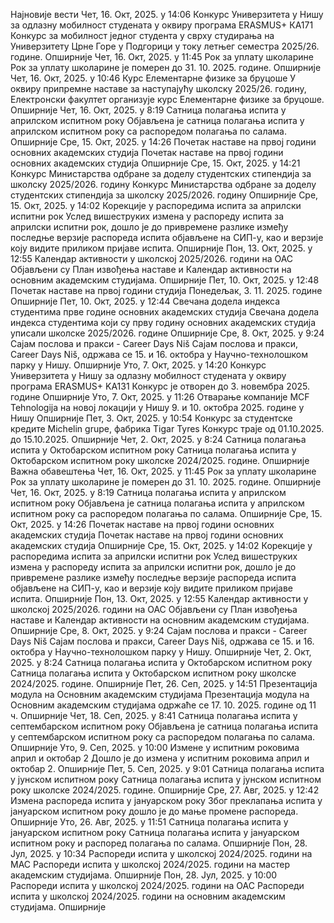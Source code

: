 Најновије вести
Чет, 16. Окт, 2025. у 14:06
Конкурс Универзитета у Нишу за одлазну мобилност студената у оквиру програма ЕRASMUS+ КА171
Конкурс за мобилност једног студента у сврху студирања на Универзитету Црне Горе у Подгорици у току летњег семестра 2025/26. године.
Опширније
Чет, 16. Окт, 2025. у 11:45
Рок за уплату школарине
Рок за уплату школарине је померен до 31. 10. 2025. године.
Опширније
Чет, 16. Окт, 2025. у 10:46
Курс Елементарне физике за бруцоше
У оквиру припремне наставе за наступајућу школску 2025/26. годину, Електронски факултет организује курс Елементарне физике за бруцоше.
Опширније
Чет, 16. Окт, 2025. у 8:19
Сатница полагања испита у априлском испитном року
Објављена је сатница полагања испита у априлском испитном року са распоредом полагања по салама.
Опширније
Сре, 15. Окт, 2025. у 14:26
Почетак наставе на првој години основних академских студија
Почетак наставе на првој години основних академских студија
Опширније
Сре, 15. Окт, 2025. у 14:21
Конкурс Министарства одбране за доделу студентских стипендија за школску 2025/2026. годину
Конкурс Министарства одбране за доделу студентских стипендија за школску 2025/2026. годину
Опширније
Сре, 15. Окт, 2025. у 14:02
Корекције у распоредима испита за априлски испитни рок
Услед вишеструких измена у распореду испита за априлски испитни рок, дошло је до привремене разлике између последње верзије распореда испита објављене на СИП-у, као и верзије коју видите приликом пријаве испита.
Опширније
Пон, 13. Окт, 2025. у 12:55
Календар активности у школској 2025/2026. години на ОАС
Објављени су План извођења наставе и Календар активности на основним академским студијама.
Опширније
Пет, 10. Окт, 2025. у 12:48
Почетак наставе на првој години студија
Понедељак, 3. 11. 2025. године
Опширније
Пет, 10. Окт, 2025. у 12:44
Свечана додела индекса студентима прве године основних академских студија
Свечана додела индекса студентима који су прву годину основних академских студија уписали школске 2025/2026. године
Опширније
Сре, 8. Окт, 2025. у 9:24
Сајам послова и пракси - Career Days Niš
Сајам послова и пракси, Career Days Niš, одржава се 15. и 16. октобра у Научно-технолошком парку у Нишу.
Опширније
Уто, 7. Окт, 2025. у 14:20
Конкурс Универзитета у Нишу за одлазну мобилност студената у оквиру програма ЕRASMUS+ KA131
Конкурс је отворен до 3. новембра 2025. године
Опширније
Уто, 7. Окт, 2025. у 11:26
Отварање компаније MCF Tehnologija на новој локацији у Нишу
9. и 10. октобра 2025. године у Нишу
Опширније
Пет, 3. Окт, 2025. у 10:54
Конкурс за студентске кредите Michelin grupe, фабрика Tigar Tyres
Конкурс траје од 01.10.2025. до 15.10.2025.
Опширније
Чет, 2. Окт, 2025. у 8:24
Сатница полагања испита у Октобарском испитном року
Сатница полагања испита у Октобарском испитном року школске 2024/2025. године.
Опширније
Важна обавештења
Чет, 16. Окт, 2025. у 11:45
Рок за уплату школарине
Рок за уплату школарине је померен до 31. 10. 2025. године.
Опширније
Чет, 16. Окт, 2025. у 8:19
Сатница полагања испита у априлском испитном року
Објављена је сатница полагања испита у априлском испитном року са распоредом полагања по салама.
Опширније
Сре, 15. Окт, 2025. у 14:26
Почетак наставе на првој години основних академских студија
Почетак наставе на првој години основних академских студија
Опширније
Сре, 15. Окт, 2025. у 14:02
Корекције у распоредима испита за априлски испитни рок
Услед вишеструких измена у распореду испита за априлски испитни рок, дошло је до привремене разлике између последње верзије распореда испита објављене на СИП-у, као и верзије коју видите приликом пријаве испита.
Опширније
Пон, 13. Окт, 2025. у 12:55
Календар активности у школској 2025/2026. години на ОАС
Објављени су План извођења наставе и Календар активности на основним академским студијама.
Опширније
Сре, 8. Окт, 2025. у 9:24
Сајам послова и пракси - Career Days Niš
Сајам послова и пракси, Career Days Niš, одржава се 15. и 16. октобра у Научно-технолошком парку у Нишу.
Опширније
Чет, 2. Окт, 2025. у 8:24
Сатница полагања испита у Октобарском испитном року
Сатница полагања испита у Октобарском испитном року школске 2024/2025. године.
Опширније
Пет, 26. Сеп, 2025. у 14:51
Презентација модула на Основним академским студијама
Презентација модула на Основним академским студијама одржаће се 17. 10. 2025. године од 11 ч.
Опширније
Чет, 18. Сеп, 2025. у 8:41
Сатница полагања испита у септембарском испитном року
Објављена је сатница полагања испита у септембарском испитном року са распоредом полагања по салама.
Опширније
Уто, 9. Сеп, 2025. у 10:00
Измене у испитним роковима април и октобар 2
Дошло је до измена у испитним роковима април и октобар 2.
Опширније
Пет, 5. Сеп, 2025. у 9:01
Сатница полагања испита у јунском испитном року
Сатница полагања испита у јунском испитном року школске 2024/2025. године.
Опширније
Сре, 27. Авг, 2025. у 12:42
Измена распореда испита у јануарском року
Због преклапања испита у јануарском испитном року дошло је до мање промене распореда.
Опширније
Уто, 26. Авг, 2025. у 11:51
Сатница полагања испита у јануарском испитном року
Сатница полагања испита у јануарском испитном року и распоред полагања по салама.
Опширније
Пон, 28. Јул, 2025. у 10:34
Распореди испита у школској 2024/2025. години на МАС
Распореди испита у школској 2024/2025. години на мастер академским студијама.
Опширније
Пон, 28. Јул, 2025. у 10:00
Распореди испита у школској 2024/2025. години на ОАС
Распореди испита у школској 2024/2025. години на основним академским студијама.
Опширније